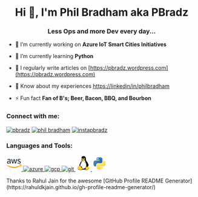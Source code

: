 <h1 align="center">Hi 👋, I'm Phil Bradham aka PBradz</h1>
<h3 align="center">Less Ops and more Dev every day...</h3>

- 🔭 I’m currently working on **Azure IoT Smart Cities Initiatives**

- 🌱 I’m currently learning **Python**

- 📝 I regularly write articles on [https://pbradz.wordpress.com](https://pbradz.wordpress.com)

- 📄 Know about my experiences [https://linkedin/in/philbradham](https://linkedin/in/philbradham)

- ⚡ Fun fact **Fan of B's; Beer, Bacon, BBQ, and Bourbon**

<h3 align="left">Connect with me:</h3>
<p align="left">
<a href="https://twitter.com/pbradz" target="blank"><img align="center" src="https://cdn.jsdelivr.net/npm/simple-icons@3.0.1/icons/twitter.svg" alt="pbradz" height="30" width="40" /></a>
<a href="https://linkedin.com/in/phil bradham" target="blank"><img align="center" src="https://cdn.jsdelivr.net/npm/simple-icons@3.0.1/icons/linkedin.svg" alt="phil bradham" height="30" width="40" /></a>
<a href="https://instagram.com/instapbradz" target="blank"><img align="center" src="https://cdn.jsdelivr.net/npm/simple-icons@3.0.1/icons/instagram.svg" alt="instapbradz" height="30" width="40" /></a>
</p>

<h3 align="left">Languages and Tools:</h3>
<p align="left"> <a href="https://aws.amazon.com" target="_blank"> <img src="https://raw.githubusercontent.com/devicons/devicon/master/icons/amazonwebservices/amazonwebservices-original-wordmark.svg" alt="aws" width="40" height="40"/> </a> <a href="https://azure.microsoft.com/en-in/" target="_blank"> <img src="https://www.vectorlogo.zone/logos/microsoft_azure/microsoft_azure-icon.svg" alt="azure" width="40" height="40"/> </a> <a href="https://cloud.google.com" target="_blank"> <img src="https://www.vectorlogo.zone/logos/google_cloud/google_cloud-icon.svg" alt="gcp" width="40" height="40"/> </a> <a href="https://git-scm.com/" target="_blank"> <img src="https://www.vectorlogo.zone/logos/git-scm/git-scm-icon.svg" alt="git" width="40" height="40"/> </a> <a href="https://www.linux.org/" target="_blank"> <img src="https://raw.githubusercontent.com/devicons/devicon/master/icons/linux/linux-original.svg" alt="linux" width="40" height="40"/> </a> <a href="https://www.python.org" target="_blank"> <img src="https://raw.githubusercontent.com/devicons/devicon/master/icons/python/python-original.svg" alt="python" width="40" height="40"/> </a> </p>
<p align="left">Thanks to Rahul Jain for the awesome [GitHub Profile README Generator](https://rahuldkjain.github.io/gh-profile-readme-generator/)

